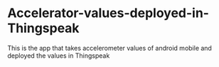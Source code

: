 # Accelerator-values-deployed-in-Thingspeak
This is the app that takes accelerometer values of android mobile and deployed the values in Thingspeak
